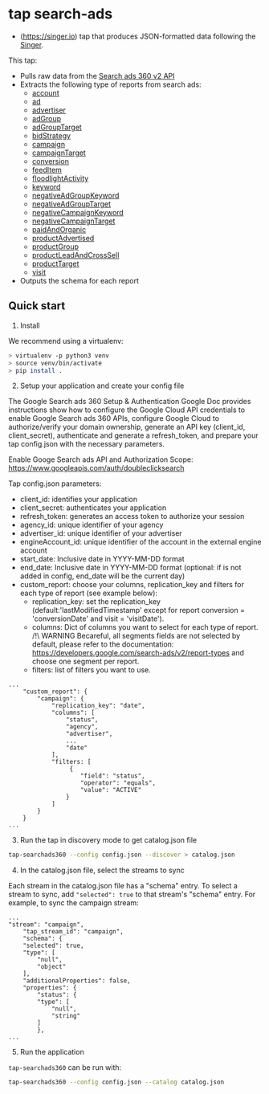 # tap search-ads

- (https://singer.io) tap that produces JSON-formatted data
following the [Singer](https://github.com/singer-io/getting-started/blob/master/SPEC.md).

This tap:
- Pulls raw data from the [Search ads 360 v2 API](https://developers.google.com/search-ads)
- Extracts the following type of reports from search ads:
    - [account](https://developers.google.com/search-ads/v2/report-types/account)
    - [ad](https://developers.google.com/search-ads/v2/report-types/ad)
    - [advertiser](https://developers.google.com/search-ads/v2/report-types/advertiser)
    - [adGroup](https://developers.google.com/search-ads/v2/report-types/adGroup)
    - [adGroupTarget](https://developers.google.com/search-ads/v2/report-types/adGroupTarget)
    - [bidStrategy](https://developers.google.com/search-ads/v2/report-types/bidStrategy)
    - [campaign](https://developers.google.com/search-ads/v2/report-types/campaign)
    - [campaignTarget](https://developers.google.com/search-ads/v2/report-types/campaignTarget)
    - [conversion](https://developers.google.com/search-ads/v2/report-types/conversion)
    - [feedItem](https://developers.google.com/search-ads/v2/report-types/feedItem)
    - [floodlightActivity](https://developers.google.com/search-ads/v2/report-types/floodlightActivity)
    - [keyword](https://developers.google.com/search-ads/v2/report-types/keyword)
    - [negativeAdGroupKeyword](https://developers.google.com/search-ads/v2/report-types/negativeAdGroupKeyword)
    - [negativeAdGroupTarget](https://developers.google.com/search-ads/v2/report-types/negativeAdGroupTarget)
    - [negativeCampaignKeyword](https://developers.google.com/search-ads/v2/report-types/negativeCampaignKeyword)
    - [negativeCampaignTarget](https://developers.google.com/search-ads/v2/report-types/negativeCampaignTarget)
    - [paidAndOrganic](https://developers.google.com/search-ads/v2/report-types/paidAndOrganic)
    - [productAdvertised](https://developers.google.com/search-ads/v2/report-types/productAdvertised)
    - [productGroup](https://developers.google.com/search-ads/v2/report-types/productGroup)
    - [productLeadAndCrossSell](https://developers.google.com/search-ads/v2/report-types/productLeadAndCrossSell)
    - [productTarget](https://developers.google.com/search-ads/v2/report-types/productTarget)
    - [visit](https://developers.google.com/search-ads/v2/report-types/visit)
- Outputs the schema for each report

## Quick start

1. Install

We recommend using a virtualenv:

```bash
> virtualenv -p python3 venv
> source venv/bin/activate
> pip install .
```
 
2. Setup your application and create your config file

The Google Search ads 360 Setup & Authentication Google Doc provides instructions show how to configure the Google Cloud API credentials to enable Google Search ads 360 APIs, configure Google Cloud to authorize/verify your domain ownership, generate an API key (client_id, client_secret), authenticate and generate a refresh_token, and prepare your tap config.json with the necessary parameters.

Enable Googe Search ads API and Authorization Scope: https://www.googleapis.com/auth/doubleclicksearch

Tap config.json parameters:
- client_id: identifies your application
- client_secret: authenticates your application
- refresh_token: generates an access token to authorize your session
- agency_id: unique identifier of your agency
- advertiser_id: unique identifier of your advertiser
- engineAccount_id: unique identifier of the account in the external engine account
- start_date: Inclusive date in YYYY-MM-DD format
- end_date: Inclusive date in YYYY-MM-DD format (optional: if is not added in config, end_date will be the current day)
- custom_report: choose your columns, replication_key and filters for each type of report (see example below): 
    - replication_key: set the replication_key (default:'lastModifiedTimestamp' except for report conversion = 'conversionDate' and visit = 'visitDate').
    - columns: Dict of columns you want to select for each type of report.
        /!\ WARNING
        Becareful, all segments fields are not selected by default, please refer to the documentation: https://developers.google.com/search-ads/v2/report-types and choose one segment per report.
    - filters: list of filters you want to use.
```
...
    "custom_report": {
        "campaign": {
            "replication_key": "date",
            "columns": [
                "status",
                "agency",
                "advertiser",
                ...
                "date"
            ],
            "filters: [
                 {
                    "field": "status",
                    "operator": "equals",
                    "value": "ACTIVE"
                }
            ]
        }
    }
...
```



3. Run the tap in discovery mode to get catalog.json file

```bash
tap-searchads360 --config config.json --discover > catalog.json
```

4. In the catalog.json file, select the streams to sync

Each stream in the catalog.json file has a "schema" entry.  To select a stream to sync, add `"selected": true` to that stream's "schema" entry. For example, to sync the campaign stream:
```
...
"stream": "campaign",
    "tap_stream_id": "campaign",
    "schema": {
    "selected": true,
    "type": [
        "null",
        "object"
    ],
    "additionalProperties": false,
    "properties": {
        "status": {
        "type": [
            "null",
            "string"
        ]
        },
...
```

5. Run the application

`tap-searchads360` can be run with:

```bash
tap-searchads360 --config config.json --catalog catalog.json
```
